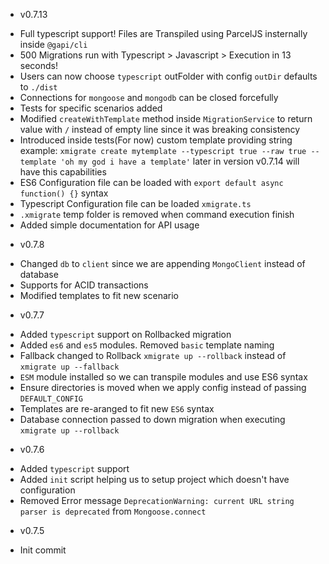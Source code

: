 * v0.7.13
- Full typescript support! Files are Transpiled using ParcelJS insternally inside `@gapi/cli`
- 500 Migrations run with Typescript > Javascript > Execution in 13 seconds!
- Users can now choose `typescript` outFolder with config `outDir` defaults to `./dist`
- Connections for `mongoose` and `mongodb` can be closed forcefully
- Tests for specific scenarios added
- Modified `createWithTemplate` method inside `MigrationService` to return value with `/` instead of empty line since it was breaking consistency
- Introduced inside tests(For now) custom template providing string example: `xmigrate create mytemplate --typescript true --raw true --template 'oh my god i have a template'` later in version v0.7.14 will have this capabilities
- ES6 Configuration file can be loaded with `export default async function() {}` syntax
- Typescript Configuration file can be loaded `xmigrate.ts`
- `.xmigrate` temp folder is removed when command execution finish
- Added simple documentation for API usage

* v0.7.8
- Changed `db` to `client` since we are appending `MongoClient` instead of database
- Supports for ACID transactions
- Modified templates to fit new scenario

* v0.7.7
- Added `typescript` support on Rollbacked migration
- Added `es6` and `es5` modules. Removed `basic` template naming
- Fallback changed to Rollback `xmigrate up --rollback` instead of `xmigrate up --fallback`
- `ESM` module installed so we can transpile modules and use ES6 syntax
- Ensure directories is moved when we apply config instead of passing `DEFAULT_CONFIG`
- Templates are re-aranged to fit new `ES6` syntax
- Database connection passed to down migration when executing `xmigrate up --rollback`

* v0.7.6
- Added `typescript` support
- Added `init` script helping us to setup project which doesn't have configuration
- Removed Error message `DeprecationWarning: current URL string parser is deprecated` from `Mongoose.connect`

* v0.7.5
- Init commit